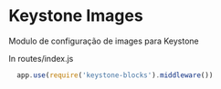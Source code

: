 # Keystone Images
Modulo de configuração de images para Keystone

In routes/index.js
```javascript
  app.use(require('keystone-blocks').middleware())
```
